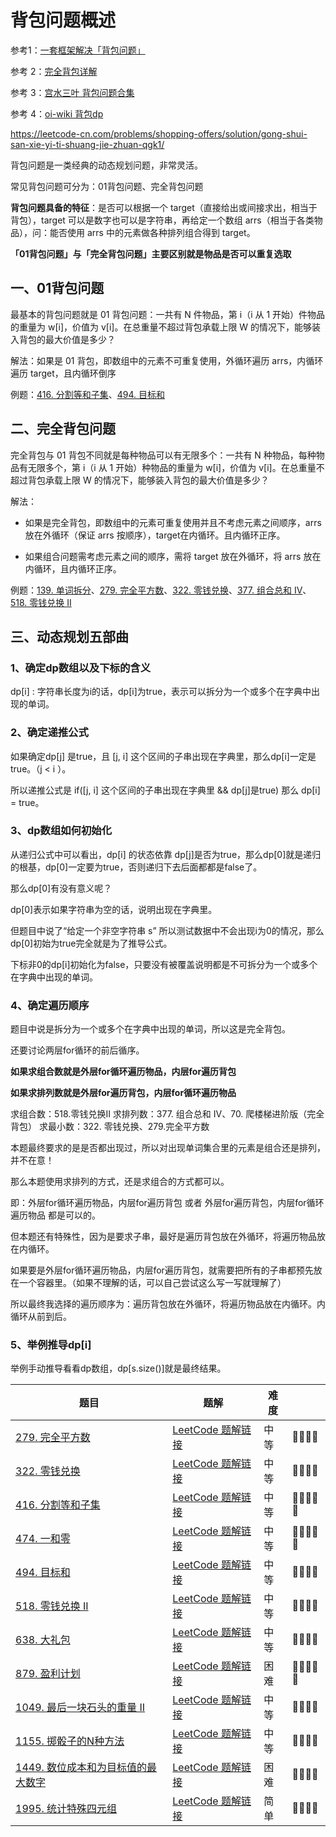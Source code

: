 # 背包问题概述

参考1：[一套框架解决「背包问题」](https://leetcode-cn.com/problems/word-break/solution/yi-tao-kuang-jia-jie-jue-bei-bao-wen-ti-kchg9/)

参考 2：[完全背包详解](https://leetcode-cn.com/problems/word-break/solution/139-dan-ci-chai-fen-hui-su-fa-wan-quan-b-0zwf/)

参考 3：[宫水三叶 背包问题合集](https://mp.weixin.qq.com/mp/appmsgalbum?__biz=MzU4NDE3MTEyMA==&action=getalbum&album_id=1751702161341628417#wechat_redirect)

参考 4：[oi-wiki 背包dp](https://oi-wiki.org/dp/knapsack/)

https://leetcode-cn.com/problems/shopping-offers/solution/gong-shui-san-xie-yi-ti-shuang-jie-zhuan-qgk1/

背包问题是一类经典的动态规划问题，非常灵活。

常见背包问题可分为：01背包问题、完全背包问题

**背包问题具备的特征**：是否可以根据一个 target（直接给出或间接求出，相当于背包），target 可以是数字也可以是字符串，再给定一个数组 arrs（相当于各类物品），问：能否使用 arrs 中的元素做各种排列组合得到 target。

**「01背包问题」与「完全背包问题」主要区别就是物品是否可以重复选取**



## 一、01背包问题
最基本的背包问题就是 01 背包问题：一共有 N 件物品，第 i（i 从 1 开始）件物品的重量为 w[i]，价值为 v[i]。在总重量不超过背包承载上限 W 的情况下，能够装入背包的最大价值是多少？

解法：如果是 01 背包，即数组中的元素不可重复使用，外循环遍历 arrs，内循环遍历 target，且内循环倒序

例题：[416. 分割等和子集](https://leetcode-cn.com/problems/partition-equal-subset-sum/)、[494. 目标和](https://leetcode-cn.com/problems/target-sum/)

## 二、完全背包问题

完全背包与 01 背包不同就是每种物品可以有无限多个：一共有 N 种物品，每种物品有无限多个，第 i（i 从 1 开始）种物品的重量为 w[i]，价值为 v[i]。在总重量不超过背包承载上限 W 的情况下，能够装入背包的最大价值是多少？

解法：

- 如果是完全背包，即数组中的元素可重复使用并且不考虑元素之间顺序，arrs 放在外循环（保证 arrs 按顺序），target在内循环。且内循环正序。

- 如果组合问题需考虑元素之间的顺序，需将 target 放在外循环，将 arrs 放在内循环，且内循环正序。

例题：[139. 单词拆分](./139-[完全背包-记忆化dfs]-单词拆分.md)、[279. 完全平方数](https://leetcode-cn.com/problems/perfect-squares/)、[322. 零钱兑换](https://leetcode-cn.com/problems/coin-change/)、[377. 组合总和 Ⅳ](https://leetcode-cn.com/problems/combination-sum-iv/)、[518. 零钱兑换 II](https://leetcode-cn.com/problems/coin-change-2/)

## 三、动态规划五部曲

### 1、确定dp数组以及下标的含义

dp[i] : 字符串长度为i的话，dp[i]为true，表示可以拆分为一个或多个在字典中出现的单词。

### 2、确定递推公式

如果确定dp[j] 是true，且 [j, i] 这个区间的子串出现在字典里，那么dp[i]一定是true。（j < i ）。

所以递推公式是 if([j, i] 这个区间的子串出现在字典里 && dp[j]是true) 那么 dp[i] = true。

### 3、dp数组如何初始化

从递归公式中可以看出，dp[i] 的状态依靠 dp[j]是否为true，那么dp[0]就是递归的根基，dp[0]一定要为true，否则递归下去后面都都是false了。

那么dp[0]有没有意义呢？

dp[0]表示如果字符串为空的话，说明出现在字典里。

但题目中说了“给定一个非空字符串 s” 所以测试数据中不会出现i为0的情况，那么dp[0]初始为true完全就是为了推导公式。

下标非0的dp[i]初始化为false，只要没有被覆盖说明都是不可拆分为一个或多个在字典中出现的单词。

### 4、确定遍历顺序

题目中说是拆分为一个或多个在字典中出现的单词，所以这是完全背包。

还要讨论两层for循环的前后循序。

**如果求组合数就是外层for循环遍历物品，内层for遍历背包**

**如果求排列数就是外层for遍历背包，内层for循环遍历物品**

求组合数：518.零钱兑换II
求排列数：377. 组合总和 Ⅳ、70. 爬楼梯进阶版（完全背包）
求最小数：322. 零钱兑换、279.完全平方数

本题最终要求的是是否都出现过，所以对出现单词集合里的元素是组合还是排列，并不在意！

那么本题使用求排列的方式，还是求组合的方式都可以。

即：外层for循环遍历物品，内层for遍历背包 或者 外层for遍历背包，内层for循环遍历物品 都是可以的。

但本题还有特殊性，因为是要求子串，最好是遍历背包放在外循环，将遍历物品放在内循环。

如果要是外层for循环遍历物品，内层for遍历背包，就需要把所有的子串都预先放在一个容器里。（如果不理解的话，可以自己尝试这么写一写就理解了）

所以最终我选择的遍历顺序为：遍历背包放在外循环，将遍历物品放在内循环。内循环从前到后。

### 5、举例推导dp[i]

举例手动推导看看dp数组，dp[s.size()]就是最终结果。





| 题目                                                         | 题解                                                         | 难度 |       |
| ------------------------------------------------------------ | ------------------------------------------------------------ | ---- | ----- |
| [279. 完全平方数](https://leetcode-cn.com/problems/perfect-squares/) | [LeetCode 题解链接](https://leetcode-cn.com/problems/perfect-squares/solution/gong-shui-san-xie-xiang-jie-wan-quan-bei-nqes/) | 中等 | 🤩🤩🤩🤩  |
| [322. 零钱兑换](https://leetcode-cn.com/problems/coin-change/) | [LeetCode 题解链接](https://leetcode-cn.com/problems/coin-change/solution/dong-tai-gui-hua-bei-bao-wen-ti-zhan-zai-3265/) | 中等 | 🤩🤩🤩🤩  |
| [416. 分割等和子集](https://leetcode-cn.com/problems/partition-equal-subset-sum/) | [LeetCode 题解链接](https://leetcode-cn.com/problems/partition-equal-subset-sum/solution/gong-shui-san-xie-bei-bao-wen-ti-xia-con-mr8a/) | 中等 | 🤩🤩🤩🤩🤩 |
| [474. 一和零](https://leetcode-cn.com/problems/ones-and-zeroes/) | [LeetCode 题解链接](https://leetcode-cn.com/problems/ones-and-zeroes/solution/gong-shui-san-xie-xiang-jie-ru-he-zhuan-174wv/) | 中等 | 🤩🤩🤩🤩🤩 |
| [494. 目标和](https://leetcode-cn.com/problems/target-sum/)  | [LeetCode 题解链接](https://leetcode-cn.com/problems/target-sum/solution/gong-shui-san-xie-yi-ti-si-jie-dfs-ji-yi-et5b/) | 中等 | 🤩🤩🤩🤩  |
| [518. 零钱兑换 II](https://leetcode-cn.com/problems/coin-change-2/) | [LeetCode 题解链接](https://leetcode-cn.com/problems/coin-change-2/solution/gong-shui-san-xie-xiang-jie-wan-quan-bei-6hxv/) | 中等 | 🤩🤩🤩🤩  |
| [638. 大礼包](https://leetcode-cn.com/problems/shopping-offers/) | [LeetCode 题解链接](https://leetcode-cn.com/problems/shopping-offers/solution/gong-shui-san-xie-yi-ti-shuang-jie-zhuan-qgk1/) | 中等 | 🤩🤩🤩🤩  |
| [879. 盈利计划](https://leetcode-cn.com/problems/profitable-schemes/) | [LeetCode 题解链接](https://leetcode-cn.com/problems/profitable-schemes/solution/gong-shui-san-xie-te-shu-duo-wei-fei-yon-7su9/) | 困难 | 🤩🤩🤩🤩🤩 |
| [1049. 最后一块石头的重量 II](https://leetcode-cn.com/problems/last-stone-weight-ii/) | [LeetCode 题解链接](https://leetcode-cn.com/problems/last-stone-weight-ii/solution/gong-shui-san-xie-xiang-jie-wei-he-neng-jgxik/) | 中等 | 🤩🤩🤩🤩  |
| [1155. 掷骰子的N种方法](https://leetcode-cn.com/problems/number-of-dice-rolls-with-target-sum/) | [LeetCode 题解链接](https://leetcode-cn.com/problems/number-of-dice-rolls-with-target-sum/solution/dong-tai-gui-hua-bei-bao-wen-ti-yun-yong-axtf/) | 中等 | 🤩🤩🤩🤩  |
| [1449. 数位成本和为目标值的最大数字](https://leetcode-cn.com/problems/form-largest-integer-with-digits-that-add-up-to-target/) | [LeetCode 题解链接](https://leetcode-cn.com/problems/form-largest-integer-with-digits-that-add-up-to-target/solution/gong-shui-san-xie-fen-liang-bu-kao-lu-we-uy4y/) | 困难 | 🤩🤩🤩🤩  |
| [1995. 统计特殊四元组](https://leetcode-cn.com/problems/count-special-quadruplets/) | [LeetCode 题解链接](https://leetcode-cn.com/problems/count-special-quadruplets/solution/gong-shui-san-xie-yi-ti-si-jie-mei-ju-ha-gmhv/) | 简单 | 🤩🤩🤩🤩  |



